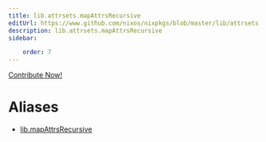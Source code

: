 ```yaml
---
title: lib.attrsets.mapAttrsRecursive
editUrl: https://www.github.com/nixos/nixpkgs/blob/master/lib/attrsets.nix#L710C5
description: lib.attrsets.mapAttrsRecursive
sidebar:

    order: 7
---
```


<a href="https://www.github.com/nixos/nixpkgs/blob/master/lib/attrsets.nix#L710C5">Contribute Now!</a>


# Aliases

- [lib.mapAttrsRecursive](/nix-doc-comments/reference/lib/lib-mapAttrsRecursive)



